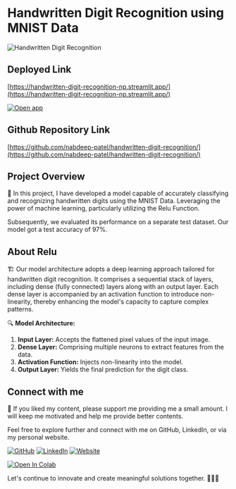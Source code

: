 # Handwritten Digit Recognition using MNIST Data

![Handwritten Digit Recognition](https://raw.githubusercontent.com/nabdeep-patel/handwritten-digit-recognition/main/images/handwritten_digit_recognition.png)

## Deployed Link

[https://handwritten-digit-recognition-np.streamlit.app/](https://handwritten-digit-recognition-np.streamlit.app/)

[![Open app](https://static.streamlit.io/badges/streamlit_badge_black_white.svg)](https://handwritten-digit-recognition-np.streamlit.app/)

## Github Repository Link

[https://github.com/nabdeep-patel/handwritten-digit-recognition/](https://github.com/nabdeep-patel/handwritten-digit-recognition/)

## Project Overview

📝 In this project, I have developed a model capable of accurately classifying and recognizing handwritten digits using the MNIST Data. Leveraging the power of machine learning, particularly utilizing the Relu Function.

Subsequently, we evaluated its performance on a separate test dataset. Our model got a test accuracy of 97%.

## About Relu

🏗️ Our model architecture adopts a deep learning approach tailored for handwritten digit recognition. It comprises a sequential stack of layers, including dense (fully connected) layers along with an output layer. Each dense layer is accompanied by an activation function to introduce non-linearity, thereby enhancing the model's capacity to capture complex patterns.

🔍 **Model Architecture:**

1. **Input Layer:** Accepts the flattened pixel values of the input image.
2. **Dense Layer:** Comprising multiple neurons to extract features from the data.
3. **Activation Function:** Injects non-linearity into the model.
4. **Output Layer:** Yields the final prediction for the digit class.

## Connect with me

🚀 If you liked my content, please support me providing me a small amount. I will keep me motivated and help me provide better contents.

Feel free to explore further and connect with me on GitHub, LinkedIn, or via my personal website.

[![GitHub](https://img.shields.io/badge/GitHub-Profile-blue?style=flat-square&logo=github)](https://github.com/nabdeep-patel)
[![LinkedIn](https://img.shields.io/badge/LinkedIn-Profile-blue?style=flat-square&logo=linkedin)](https://www.linkedin.com/in/nabdeeppatel)
[![Website](https://img.shields.io/badge/Personal-Website-blue?style=flat-square&logo=chrome)](https://linktr.ee/nabdeeppatel/store)

<a href="https://colab.research.google.com/github/nabdeep-patel/handwritten-digit-recognition/blob/main/Handwritten_Digit_Classification.ipynb"><img src="https://colab.research.google.com/assets/colab-badge.svg" alt="Open In Colab"></a>

Let's continue to innovate and create meaningful solutions together. 🚀🔬✨
